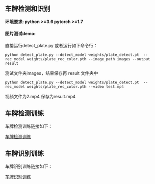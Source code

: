 ## 车牌检测和识别


**环境要求: python >=3.6  pytorch >=1.7**

#### **图片测试demo:**

直接运行detect_plate.py 或者运行如下命令行：

```
python detect_plate.py --detect_model weights/plate_detect.pt  --rec_model weights/plate_rec_color.pth --image_path images --output result
```
测试文件夹images，结果保存再 result 文件夹中

```
python detect_plate.py --detect_model weights/plate_detect.pt  --rec_model weights/plate_rec_color.pth --video test.mp4
```

视频文件为2.mp4  保存为result.mp4

## **车牌检测训练**

车牌检测训练链接如下：

[车牌检测训练](./readme/README.md)

## **车牌识别训练**

车牌识别训练链接如下：

[车牌识别训练](https://github.com/edgehook/license_plate_recognition.git)

